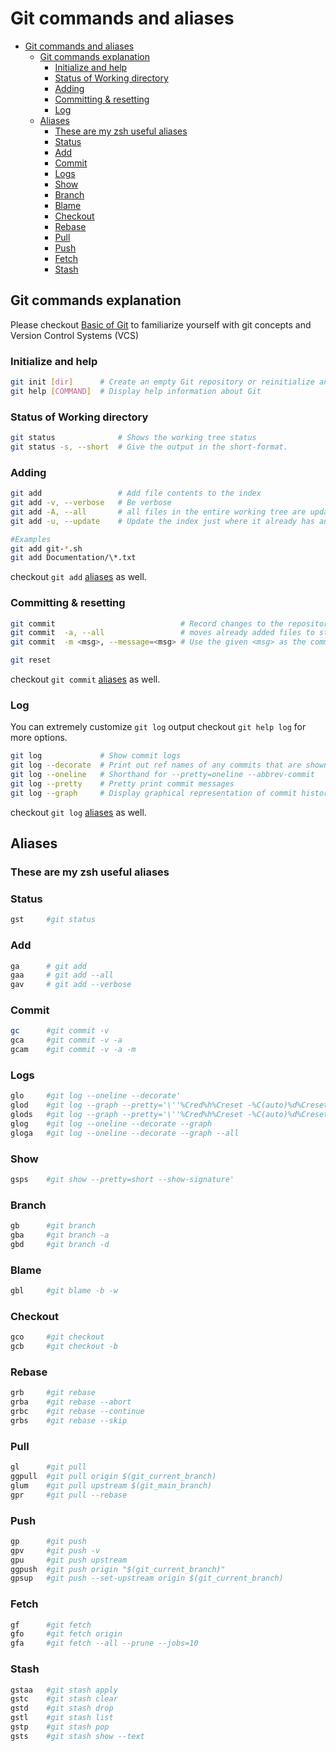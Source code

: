 # Git commands and aliases

- [Git commands and aliases](#git-commands-and-aliases)
  - [Git commands explanation](#git-commands-explanation)
    - [Initialize and help](#initialize-and-help)
    - [Status of Working directory](#status-of-working-directory)
    - [Adding](#adding)
    - [Committing & resetting](#committing--resetting)
    - [Log](#log)
  - [Aliases](#aliases)
    - [These are my zsh useful aliases](#these-are-my-zsh-useful-aliases)
    - [Status](#status)
    - [Add](#add)
    - [Commit](#commit)
    - [Logs](#logs)
    - [Show](#show)
    - [Branch](#branch)
    - [Blame](#blame)
    - [Checkout](#checkout)
    - [Rebase](#rebase)
    - [Pull](#pull)
    - [Push](#push)
    - [Fetch](#fetch)
    - [Stash](#stash)

## Git commands explanation

Please checkout [Basic of Git] to familiarize yourself with git concepts and Version Control Systems (VCS)

### Initialize and help

```bash
git init [dir]      # Create an empty Git repository or reinitialize an existing one
git help [COMMAND]  # Display help information about Git
```

### Status of Working directory

```bash
git status              # Shows the working tree status
git status -s, --short  # Give the output in the short-format.
```

### Adding

```bash
git add                 # Add file contents to the index
git add -v, --verbose   # Be verbose
git add -A, --all       # all files in the entire working tree are updated 
git add -u, --update    # Update the index just where it already has an entry matching <pathspec>.

#Examples
git add git-*.sh
git add Documentation/\*.txt
```

checkout `git add` [aliases](#add) as well.

### Committing & resetting

```bash
git commit                            # Record changes to the repository
git commit  -a, --all                 # moves already added files to stage area 
git commit  -m <msg>, --message=<msg> # Use the given <msg> as the commit message.

git reset
```

checkout `git commit` [aliases](#commit) as well.

### Log

You can extremely customize `git log` output checkout `git help log` for more options.

```bash
git log             # Show commit logs
git log --decorate  # Print out ref names of any commits that are shown
git log --oneline   # Shorthand for --pretty=oneline --abbrev-commit
git log --pretty    # Pretty print commit messages        
git log --graph     # Display graphical representation of commit history

```

checkout `git log` [aliases](#logs) as well.

## Aliases

### These are my zsh useful aliases

### Status

```bash
gst     #git status
```

### Add

```bash
ga      # git add
gaa     # git add --all
gav     # git add --verbose
```

### Commit

```bash
gc      #git commit -v
gca     #git commit -v -a
gcam    #git commit -v -a -m
```

### Logs

```bash
glo     #git log --oneline --decorate'
glod    #git log --graph --pretty='\''%Cred%h%Creset -%C(auto)%d%Creset %s %Cgreen(%ad) %C(bold blue)<%an>%Creset'\
glods   #git log --graph --pretty='\''%Cred%h%Creset -%C(auto)%d%Creset %s %Cgreen(%ad) %C(bold blue)<%an>%Creset'\'' --date=short
glog    #git log --oneline --decorate --graph
gloga   #git log --oneline --decorate --graph --all
```

### Show

```bash
gsps    #git show --pretty=short --show-signature'
```

### Branch

```bash
gb      #git branch
gba     #git branch -a
gbd     #git branch -d
```

### Blame

```bash
gbl     #git blame -b -w
```

### Checkout

```bash
gco     #git checkout
gcb     #git checkout -b
```

### Rebase

```bash
grb     #git rebase
grba    #git rebase --abort
grbc    #git rebase --continue
grbs    #git rebase --skip
```

### Pull

```bash
gl      #git pull
ggpull  #git pull origin $(git_current_branch)
glum    #git pull upstream $(git_main_branch)
gpr     #git pull --rebase
```

### Push

```bash
gp      #git push
gpv     #git push -v
gpu     #git push upstream
ggpush  #git push origin "$(git_current_branch)"
gpsup   #git push --set-upstream origin $(git_current_branch)
```

### Fetch

```bash
gf      #git fetch
gfo     #git fetch origin
gfa     #git fetch --all --prune --jobs=10
```

### Stash

``` bash
gstaa   #git stash apply
gstc    #git stash clear
gstd    #git stash drop
gstl    #git stash list
gstp    #git stash pop
gsts    #git stash show --text
```

[Basic of Git]: https://www.freecodecamp.org/news/learn-the-basics-of-git-in-under-10-minutes-da548267cc91/
